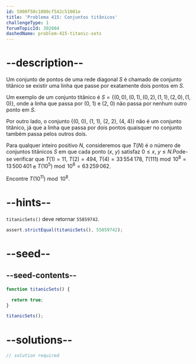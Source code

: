 ```yaml
---
id: 5900f50c1000cf542c51001e
title: 'Problema 415: Conjuntos titânicos'
challengeType: 1
forumTopicId: 302084
dashedName: problem-415-titanic-sets
---
```


# --description--

Um conjunto de pontos de uma rede diagonal $S$ é chamado de conjunto titânico se existir uma linha que passe por exatamente dois pontos em $S$.

Um exemplo de um conjunto titânico é $S = \{(0, 0), (0, 1), (0, 2), (1, 1), (2, 0), (1, 0)\}$, onde a linha que passa por (0, 1) e (2, 0) não passa por nenhum outro ponto em $S$.

Por outro lado, o conjunto {(0, 0), (1, 1), (2, 2), (4, 4)} não é um conjunto titânico, já que a linha que passa por dois pontos quaisquer no conjunto também passa pelos outros dois.

Para qualquer inteiro positivo $N$, consideremos que $T(N)$ é o número de conjuntos titânicos $S$ em que cada ponto ($x$, $y$) satisfaz $0 ≤ x$, $y ≤ N$.Pode-se verificar que $T(1) = 11$, $T(2) = 494$, $T(4) = 33\,554\,178$, $T(111)\bmod {10}^8 = 13\,500\,401$ e $T({10}^5)\bmod {10}^8 = 63\,259\,062$.

Encontre $T({10}^{11})\bmod {10}^8$.

# --hints--

`titanicSets()` deve retornar `55859742`.

```js
assert.strictEqual(titanicSets(), 55859742);
```

# --seed--

## --seed-contents--

```js
function titanicSets() {

  return true;
}

titanicSets();
```

# --solutions--

```js
// solution required
```
